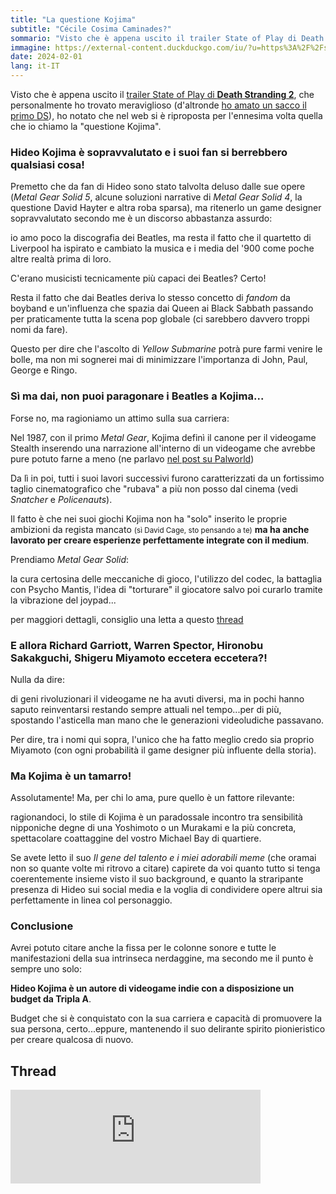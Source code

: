 ```yaml
---
title: "La questione Kojima"
subtitle: "Cécile Cosima Caminades?"
sommario: "Visto che è appena uscito il trailer State of Play di Death Stranding 2, che personalmente ho trovato meraviglioso (d'altronde ho amato un sacco il primo DS..."
immagine: https://external-content.duckduckgo.com/iu/?u=https%3A%2F%2Fstatic1.thegamerimages.com%2Fwordpress%2Fwp-content%2Fuploads%2F2019%2F12%2FHideo-kojima-standing-next-to-kojima-productions-logo.jpg
date: 2024-02-01
lang: it-IT
---
```


Visto che è appena uscito il [trailer State of Play di **Death Stranding 2**](https://www.youtube.com/watch?v=6cs-A1rNvEE), che personalmente ho trovato meraviglioso (d'altronde [ho amato un sacco il primo DS](/posts/ita/death-stranding-recensione/)), ho notato che nel web si è riproposta per l'ennesima volta quella che io chiamo la "questione Kojima".

### Hideo Kojima è sopravvalutato e i suoi fan si berrebbero qualsiasi cosa!

Premetto che da fan di Hideo sono stato talvolta deluso dalle sue opere (_Metal Gear Solid 5_, alcune soluzioni narrative di _Metal Gear Solid 4_, la questione David Hayter e altra roba sparsa), ma ritenerlo un game designer sopravvalutato secondo me è un discorso abbastanza assurdo:

io amo poco la discografia dei Beatles, ma resta il fatto che il quartetto di Liverpool ha ispirato e cambiato la musica e i media del '900 come poche altre realtà prima di loro.

C'erano musicisti tecnicamente più capaci dei Beatles? Certo!

Resta il fatto che dai Beatles deriva lo stesso concetto di _fandom_ da boyband e un'influenza che spazia dai Queen ai Black Sabbath passando per praticamente tutta la scena pop globale (ci sarebbero davvero troppi nomi da fare).

Questo per dire che l'ascolto di _Yellow Submarine_ potrà pure farmi venire le bolle, ma non mi sognerei mai di minimizzare l'importanza di John, Paul, George e Ringo.

### Sì ma dai, non puoi paragonare i Beatles a Kojima...

Forse no, ma ragioniamo un attimo sulla sua carriera: 

Nel 1987, con il primo _Metal Gear_, Kojima definì il canone per il videogame Stealth inserendo una narrazione all'interno di un videogame che avrebbe pure potuto farne a meno (ne parlavo [nel post su Palworld](/posts/ita/palworld))

Da lì in poi, tutti i suoi lavori successivi furono caratterizzati da un fortissimo taglio cinematografico che "rubava" a più non posso dal cinema (vedi _Snatcher_ e _Policenauts_). 

Il fatto è che nei suoi giochi Kojima non ha "solo" inserito le proprie ambizioni da regista mancato <small>(sì David Cage, sto pensando a te)</small> **ma ha anche lavorato per creare esperienze perfettamente integrate con il medium**.

Prendiamo _Metal Gear Solid_:

la cura certosina delle meccaniche di gioco, l'utilizzo del codec, la battaglia con Psycho Mantis, l'idea di "torturare" il giocatore salvo poi curarlo tramite la vibrazione del joypad...

per maggiori dettagli, consiglio una letta a questo [thread](https://www.resetera.com/threads/metal-gear-solid-1-and-immersing-a-player-through-torture.15116/)

### E allora Richard Garriott, Warren Spector, Hironobu Sakakguchi, Shigeru Miyamoto eccetera eccetera?!

Nulla da dire: 

di geni rivoluzionari il videogame ne ha avuti diversi, ma in pochi hanno saputo reinventarsi restando sempre attuali nel tempo...per di più, spostando l'asticella man mano che le generazioni videoludiche passavano. 

Per dire, tra i nomi qui sopra, l'unico che ha fatto meglio credo sia proprio Miyamoto (con ogni probabilità il game designer più influente della storia).

### Ma Kojima è un tamarro!

Assolutamente! Ma, per chi lo ama, pure quello è un fattore rilevante:

ragionandoci, lo stile di Kojima è un paradossale incontro tra sensibilità nipponiche degne di una Yoshimoto o un Murakami e la più concreta, spettacolare coattaggine del vostro Michael Bay di quartiere.

Se avete letto il suo _Il gene del talento e i miei adorabili meme_ (che oramai non so quante volte mi ritrovo a citare) capirete da voi quanto tutto si tenga coerentemente insieme visto il suo background, e quanto la straripante presenza di Hideo sui social media e la voglia di condividere opere altrui sia perfettamente in linea col personaggio.

### Conclusione

Avrei potuto citare anche la fissa per le colonne sonore e tutte le manifestazioni della sua intrinseca nerdaggine, ma secondo me il punto è sempre uno solo:

**Hideo Kojima è un autore di videogame indie con a disposizione un budget da Tripla A**.

Budget che si è conquistato con la sua carriera e capacità di promuovere la sua persona, certo...eppure, mantenendo il suo delirante spirito pionieristico per creare qualcosa di nuovo.

## Thread

<iframe src="https://livellosegreto.it/@xabacadabra/111856135095637873/embed" class="mastodon-embed" style="max-width: 100%; border: 0" width="400" allowfullscreen="allowfullscreen"></iframe><script src="https://livellosegreto.it/embed.js" async="async"></script>

<mastodon-comments host="livellosegreto.it" user="xabacadabra" tootId="111856135095637873"></mastodon-comments>